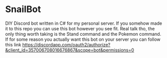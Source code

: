 # SnailBot
DIY Discord bot written in C# for my personal server. If you somehow made it to this repo you can use this bot however you see fit. Real talk tho, the only thing worth taking is the Stand command and the Pokemon command. If for some reason you actually want this bot on your server you can follow this link https://discordapp.com/oauth2/authorize?&client_id=357006708016676867&scope=bot&permissions=0
